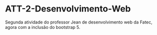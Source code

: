 # ATT-2-Desenvolvimento-Web
Segunda atividade do professor Jean de desenvolvimento web da Fatec, agora com a inclusão do bootstrap 5.
